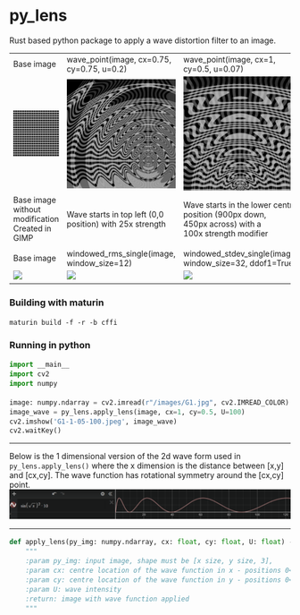 # py_lens
Rust based python package to apply a wave distortion filter to an image.

<table>
<tr>
<td width="33%">Base image</td>
<td width="33%">wave_point(image, cx=0.75, cy=0.75, u=0.2)</td>
<td width="33%">wave_point(image, cx=1, cy=0.5, u=0.07)</td>
</tr>
<tr>

<td><img src="images/G1.jpg"></td>
<td><img src="images/G1-wave-0.75-0.75-0.2.jpg"></td>
<td><img src="images/G1-wave-1-0.5-0.07.jpg"></td>


</tr>
<tr>
<td>Base image without modification <br> Created in GIMP</td>
<td>Wave starts in top left (0,0 position) with 25x strength</td>
<td>Wave starts in the lower centre position (900px&nbsp;down, 450px&nbsp;across) with a 100x&nbsp;strength modifier</td>
</tr>
<tr><td colspan="3"></td> </tr>

<tr>
<td>Base image</td>
<td>windowed_rms_single(image, window_size=12)</td>
<td>windowed_stdev_single(image, window_size=32, ddof1=True)</td>
</tr>
<tr>
<td><img src="images/H5.jpg"></td>
<td><img src="images/H5-w_rms-12.jpg"></td>
<td><img src="images/H5-w_stdev-32-1.jpg"></td>
</tr>


</table>



### Building with maturin
` maturin build -f -r -b cffi ` 

### Running in python

```python
import __main__
import cv2
import numpy

image: numpy.ndarray = cv2.imread(r"/images/G1.jpg", cv2.IMREAD_COLOR)
image_wave = py_lens.apply_lens(image, cx=1, cy=0.5, U=100)
cv2.imshow('G1-1-05-100.jpeg', image_wave)
cv2.waitKey()
```


---

Below is the 1 dimensional version of the 2d wave form used in `py_lens.apply_lens()` 
where the x dimension is the distance between [x,y] and [cx,cy]. The wave function has rotational symmetry around the [cx,cy] point.
<img src="images/1D wave form.png">


---

```python
def apply_lens(py_img: numpy.ndarray, cx: float, cy: float, U: float) -> numpy.ndarray:
    """    
    :param py_img: input image, shape must be [x size, y size, 3],
    :param cx: centre location of the wave function in x - positions 0<x<1 will be treated as a fraction of the total image width
    :param cy: centre location of the wave function in y - positions 0<x<1 will be treated as a fraction of the total image height
    :param U: wave intensity
    :return: image with wave function applied
    """
```
